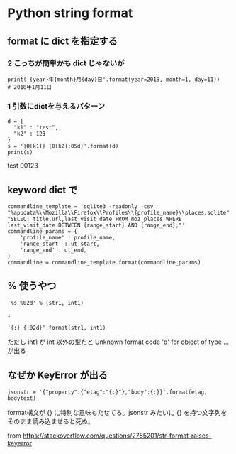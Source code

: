 # Python string format

## format に dict を指定する

### 2 こっちが簡単かも dict じゃないが

```
print('{year}年{month}月{day}日'.format(year=2018, month=1, day=11))
# 2018年1月11日
```

### 1 引数にdictを与えるパターン

```
d = {
  "k1" : "test",
  "k2" : 123
}
s = '{0[k1]} {0[k2]:05d}'.format(d)
print(s)
```

test 00123


## keyword dict で

```
commandline_template = 'sqlite3 -readonly -csv "%appdata%\\Mozilla\\Firefox\\Profiles\\{profile_name}\\places.sqlite" "SELECT title,url,last_visit_date FROM moz_places WHERE last_visit_date BETWEEN {range_start} AND {range_end};"'
commandline_params = {
    'profile_name' : profile_name,
    'range_start' : ut_start,
    'range_end' : ut_end,
}
commandline = commandline_template.format(commandline_params)
```

## % 使うやつ

```
'%s %02d' % (str1, int1)

↓

'{:} {:02d}'.format(str1, int1)
```

ただし int1 が int 以外の型だと Unknown format code 'd' for object of type ... が出る

## なぜか KeyError が出る

```
jsonstr = '{"property":{"etag":"{:}"},"body":{:}}'.format(etag, bodytext)
```

format構文が {} に特別な意味もたせてる。jsonstr みたいに {} を持つ文字列をそのまま読み込ませると死ぬ。

from https://stackoverflow.com/questions/2755201/str-format-raises-keyerror
